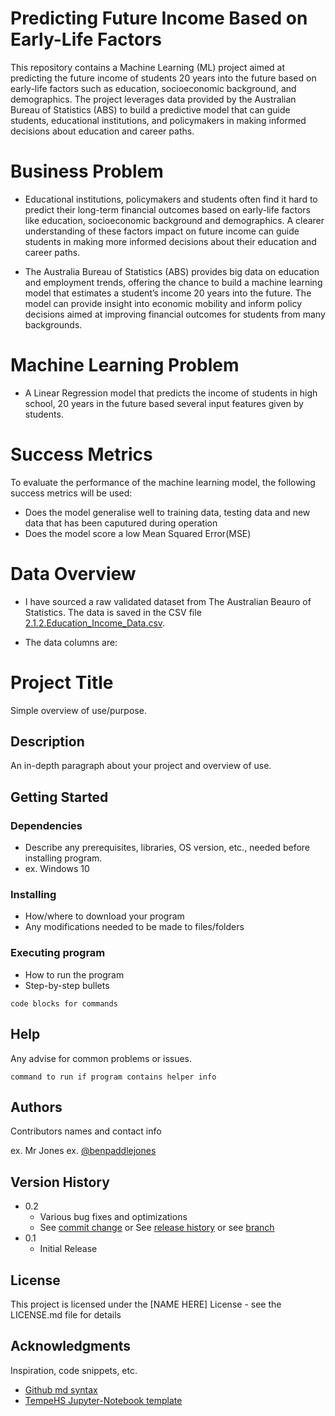 # Predicting Future Income Based on Early-Life Factors

This repository contains a Machine Learning (ML) project aimed at predicting the future income of students 20 years into the future based on early-life factors such as education, socioeconomic background, and demographics. The project leverages data provided by the Australian Bureau of Statistics (ABS) to build a predictive model that can guide students, educational institutions, and policymakers in making informed decisions about education and career paths.

# Business Problem

- Educational institutions, policymakers and students often find it hard to predict their long-term financial outcomes based on early-life factors like education, socioeconomic background and demographics. A clearer understanding of these factors impact on future income can guide students in making more informed decisions about their education and career paths.

- The Australia Bureau of Statistics (ABS) provides big data on education and employment trends, offering the chance to build a machine learning model that estimates a student’s income 20 years into the future. The model can provide insight into economic mobility and inform policy decisions aimed at improving financial outcomes for students from many backgrounds.

# Machine Learning Problem

- A Linear Regression model that predicts the income of students in high school, 20 years in the future based several input features given by students.

# Success Metrics

To evaluate the performance of the machine learning model, the following success metrics will be used:

- Does the model generalise well to training data, testing data and new data that has been caputured during operation
- Does the model score a low Mean Squared Error(MSE)

# Data Overview

- I have sourced a raw validated dataset from The Australian Beauro of Statistics. The data is saved in the CSV file [2.1.2.Education_Income_Data.csv](/2.Model_Development/2.1.Data_Wrangling/2.1.2.Education_Income_Data.csv).

- The data columns are:

# Project Title

Simple overview of use/purpose.

## Description

An in-depth paragraph about your project and overview of use.

## Getting Started

### Dependencies

- Describe any prerequisites, libraries, OS version, etc., needed before installing program.
- ex. Windows 10

### Installing

- How/where to download your program
- Any modifications needed to be made to files/folders

### Executing program

- How to run the program
- Step-by-step bullets

```
code blocks for commands
```

## Help

Any advise for common problems or issues.

```
command to run if program contains helper info
```

## Authors

Contributors names and contact info

ex. Mr Jones
ex. [@benpaddlejones](https://github.com/benpaddlejones)

## Version History

- 0.2
  - Various bug fixes and optimizations
  - See [commit change]() or See [release history]() or see [branch]()
- 0.1
  - Initial Release

## License

This project is licensed under the [NAME HERE] License - see the LICENSE.md file for details

## Acknowledgments

Inspiration, code snippets, etc.

- [Github md syntax](https://docs.github.com/en/get-started/writing-on-github/getting-started-with-writing-and-formatting-on-github/basic-writing-and-formatting-syntax)
- [TempeHS Jupyter-Notebook template](https://github.com/TempeHS/TempeHS_Jupyter-Notebook_DevContainer)
